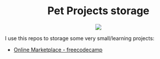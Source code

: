 <h1 align="center">
    Pet Projects storage
</h1>

<div align="center">
    <image src="nothing.gif">
</div>

I use this repos to storage some very small/learning projects:

- [Online Marketplace - freecodecamp](https://youtu.be/ZxMB6Njs3ck)
